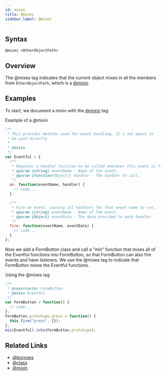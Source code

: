 ```yaml
---
id: mixes
title: @mixes
sidebar_label: @mixes
---
```


## Syntax

`@mixes <OtherObjectPath>`

## Overview

The @mixes tag indicates that the current object mixes in all the members from `OtherObjectPath`, which is a [@mixin](./mixin.md).

## Examples

To start, we document a mixin with the [@mixin](./mixin.md) tag:

Example of a @mixin

```js
/**
 * This provides methods used for event handling. It's not meant to
 * be used directly.
 *
 * @mixin
 */
var Eventful = {
  /**
   * Register a handler function to be called whenever this event is fired.
   * @param {string} eventName - Name of the event.
   * @param {function(Object)} handler - The handler to call.
   */
  on: function(eventName, handler) {
    // code...
  },

  /**
   * Fire an event, causing all handlers for that event name to run.
   * @param {string} eventName - Name of the event.
   * @param {Object} eventData - The data provided to each handler.
   */
  fire: function(eventName, eventData) {
    // code...
  }
};
```

Now we add a FormButton class and call a "mix" function that mixes all of the Eventful functions into FormButton, so that FormButton can also fire events and have listeners. We use the @mixes tag to indicate that FormButton mixes the Eventful functions.

Using the @mixes tag

```js
/**
 * @constructor FormButton
 * @mixes Eventful
 */
var FormButton = function() {
  // code...
};
FormButton.prototype.press = function() {
  this.fire("press", {});
};
mix(Eventful).into(FormButton.prototype);
```

## Related Links

- [@borrows](./borrows.md)
- [@class](./class.md)
- [@mixin](./mixin.md)
